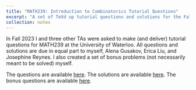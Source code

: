 ```yaml
---
title: "MATH239: Introduction to Combinatorics Tutorial Questions"
excerpt: "A set of TeXd up tutorial questions and solutions for the Fall 2023 instance of MATH239 at Waterloo."
collection: notes
---
```


In Fall 2023 I and three other TAs were asked to make (and deliver) tutorial questions for MATH239 at the University of Waterloo. All questions and solutions are due in equal part to myself, Alena Gusakov, Erica Liu, and Josephine Reynes. I also created a set of bonus problems (not necessarily meant to be solved) myself.

The questions are available [here](/files/MATH239Qs.pdf).
The solutions are available [here](/files/MATH239Ss.pdf).
The bonus questions are available [here](/files/MATH239BQs.pdf).
